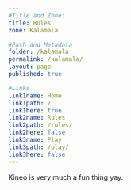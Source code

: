 ```yaml
---
#Title and Zone:
title: Rules
zone: Kalamala

#Path and Metadata
folder: /kalamala
permalink: /kalamala/
layout: page
published: true

#Links
link1name: Home
link1path: /
link1here: true
link2name: Rules
link2path: /rules/
link2here: false
link3name: Play
link3path: /play/
link3here: false
---
```


Kineo is very much a fun thing yay.